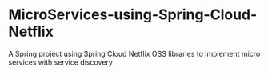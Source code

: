 # MicroServices-using-Spring-Cloud-Netflix

A Spring project using Spring Cloud Netflix OSS libraries to implement micro services with service discovery
